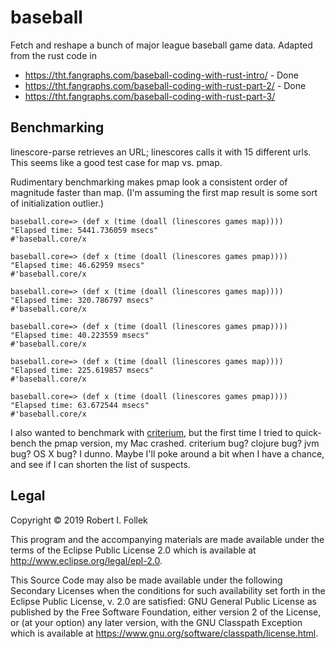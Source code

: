 # baseball

Fetch and reshape a bunch of major league baseball game data. Adapted from the rust code in

* https://tht.fangraphs.com/baseball-coding-with-rust-intro/ - Done
* https://tht.fangraphs.com/baseball-coding-with-rust-part-2/ - Done
* https://tht.fangraphs.com/baseball-coding-with-rust-part-3/

## Benchmarking

linescore-parse retrieves an URL; linescores calls it with 15 different urls. This seems like a good test case for map vs. pmap.

Rudimentary benchmarking makes pmap look a consistent order of magnitude faster than map. (I'm assuming the first map result is some sort of initialization outlier.)

```
baseball.core=> (def x (time (doall (linescores games map))))
"Elapsed time: 5441.736059 msecs"
#'baseball.core/x

baseball.core=> (def x (time (doall (linescores games pmap))))
"Elapsed time: 46.62959 msecs"
#'baseball.core/x

baseball.core=> (def x (time (doall (linescores games map))))
"Elapsed time: 320.786797 msecs"
#'baseball.core/x

baseball.core=> (def x (time (doall (linescores games pmap))))
"Elapsed time: 40.223559 msecs"
#'baseball.core/x

baseball.core=> (def x (time (doall (linescores games map))))
"Elapsed time: 225.619857 msecs"
#'baseball.core/x

baseball.core=> (def x (time (doall (linescores games pmap))))
"Elapsed time: 63.672544 msecs"
#'baseball.core/x
```

I also wanted to benchmark with [criterium](https://github.com/hugoduncan/criterium), but the first time I tried to quick-bench the pmap version, my Mac crashed. criterium bug? clojure bug? jvm bug? OS X bug? I dunno. Maybe I'll poke around a bit when I have a chance, and see if I can shorten the list of suspects.

## Legal

Copyright © 2019 Robert I. Follek

This program and the accompanying materials are made available under the
terms of the Eclipse Public License 2.0 which is available at
http://www.eclipse.org/legal/epl-2.0.

This Source Code may also be made available under the following Secondary
Licenses when the conditions for such availability set forth in the Eclipse
Public License, v. 2.0 are satisfied: GNU General Public License as published by
the Free Software Foundation, either version 2 of the License, or (at your
option) any later version, with the GNU Classpath Exception which is available
at https://www.gnu.org/software/classpath/license.html.
